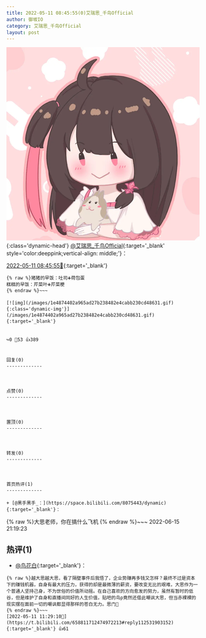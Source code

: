 ```yaml
---
title: 2022-05-11 08:45:55(0)艾瑞思_千鸟Official
author: 御坂IO
category: 艾瑞思_千鸟Official
layout: post
---
```


![img](/images/7e08840c56f251de28bdf766b647bd5fe9a5d50a.jpg){:class='dynamic-head'}
[@艾瑞思_千鸟Official](https://space.bilibili.com/1090010845/dynamic){:target='_blank' style='color:deeppink;vertical-align: middle;'}：

[2022-05-11 08:45:55🔗](https://t.bilibili.com/658811712474972213){:target='_blank'}

~~~
{% raw %}猪猪的早饭：吐司➕荷包蛋
糕糕的早饭：芹菜叶➕芹菜梗
{% endraw %}~~~

[![img](/images/1e4874402a965ad27b238482e4cabb230cd48631.gif){:class='dynamic-img'}](/images/1e4874402a965ad27b238482e4cabb230cd48631.gif){:target='_blank'}


↪️0 💬53 👍389


回复(0)
-------------



点赞(0)
-------------



置顶(0)
-------------



转发(0)
-------------



首页热评(1)
-------------

+ [@黑手黑手_：](https://space.bilibili.com/8075443/dynamic){:target='_blank'}：
~~~
{% raw %}大思老师，你在搞什么飞机
{% endraw %}~~~
2022-06-15 21:19:23


热评(1)
-------------

+ [@鸟花白](https://space.bilibili.com/97138164/dynamic){:target='_blank'}：
~~~
{% raw %}越大思越大思，看了隔壁事件后我悟了，企业势赚再多钱又怎样？最终不过是资本下的赚钱机器，自身有最大的压力，获得的却是最微薄的薪资，要改变无比的艰难，大思作为一个普通人坚持己身，不为世俗的价值所动摇。在自己喜欢的方向愈发的努力，虽然有暂时的低谷，但是维护了自身和直播间同好的人生价值，贴吧的鸟p竟然还借此嘲讽大思，但当赤裸裸的现实摆在面前一切的嘲讽都显得那样的苍白无力。思门🙏
{% endraw %}~~~
[2022-05-11 11:29:10🔗](https://t.bilibili.com/658811712474972213#reply112531903152){:target='_blank'} 👍61


